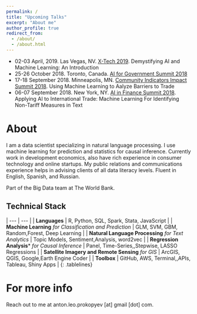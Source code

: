 ```yaml
---
permalink: /
title: "Upcoming Talks"
excerpt: "About me"
author_profile: true
redirect_from: 
  - /about/
  - /about.html
---
```

+ 02-03 April, 2019. Las Vegas, NV. [X-Tech 2019](https://www.cefpro.com/forthcoming-events/x-tech-agenda/). Demystifying AI and Machine Learning: An Introduction
+ 25-26 October 2018. Toronto, Canada. [AI for Government Summit 2018](https://www.re-work.co/events/ai-for-government-summit-canada-2018) 
+ 17-18 September 2018. Minneapolis, MN. [Community Indicators Impact Summit 2018](https://2018impactsummit.sched.com/). Using Machine Learning to Aalyze Barriers to Trade 
+ 06-07 September 2018. New York, NY. [AI in Finance Summit 2018](https://www.re-work.co/events/ai-in-finance-summit-new-york-2018/schedule#day_2). Applying AI to International Trade: Machine Learning For Identifying Non-Tariff Measures in Text

About
======
I am a data scientist specializing in natural language processing. I use machine learning for prediction and statistics for causal inference. Currently work in development economics, also have rich experience in consumer technology and online startups. My public relations and communications experience helps in advising clients of all data literacy levels. Fluent in English, Spanish, and Russian.

Part of the Big Data team at The World Bank.

Technical Stack
------
<style>
.tablelines table, .tablelines td, .tablelines th {
        border: 1px solid black;
        }
</style>
| --- | --- |
| **Languages** | R, Python, SQL, Spark, Stata, JavaScript |
| **Machine Learning** *for Classification and Prediction* | GLM, SVM, GBM, Random,Forest, Deep Learning      |
| **Natural Language Processing** *for Text Analytics*     | Topic Models, Sentiment,Analysis, word2vec       |
| **Regression Analysis*** *for Causal Inference*          | Panel, Time-Series,,Stepwise, LASSO Regressions  |
| **Satellite Imagery and Remote Sensing** *for GIS*       | ArcGIS, QGIS, Google,Earth Engine Coder          |
| **Toolbox**                                              | GitHub, AWS, Terminal,,APIs, Tableau, Shiny Apps |
{: .tablelines}

For more info
======
Reach out to me at anton.leo.prokopyev [at] gmail [dot] com.
